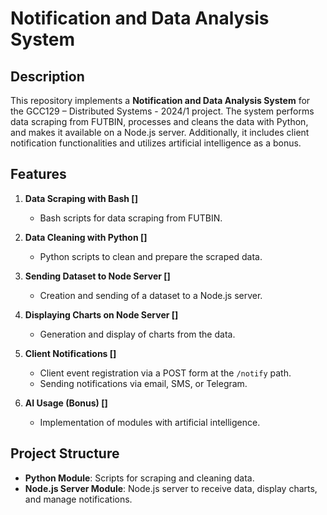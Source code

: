 # Notification and Data Analysis System

## Description

This repository implements a **Notification and Data Analysis System** for the GCC129 – Distributed Systems - 2024/1 project. The system performs data scraping from FUTBIN, processes and cleans the data with Python, and makes it available on a Node.js server. Additionally, it includes client notification functionalities and utilizes artificial intelligence as a bonus.

## Features

1. **Data Scraping with Bash []**
   - Bash scripts for data scraping from FUTBIN.

2. **Data Cleaning with Python []** 
   - Python scripts to clean and prepare the scraped data.

3. **Sending Dataset to Node Server []**
   - Creation and sending of a dataset to a Node.js server.

4. **Displaying Charts on Node Server []**
   - Generation and display of charts from the data.

5. **Client Notifications []**
   - Client event registration via a POST form at the `/notify` path.
   - Sending notifications via email, SMS, or Telegram.

6. **AI Usage (Bonus) []**
   - Implementation of modules with artificial intelligence.

## Project Structure

- **Python Module**: Scripts for scraping and cleaning data.
- **Node.js Server Module**: Node.js server to receive data, display charts, and manage notifications.


